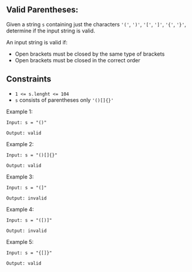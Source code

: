 ## Valid Parentheses:

Given a string `s` containing just the characters `'('`, `')'`, `'['`, `']'`, `'{'`, `'}'`, determine if the input string is valid.

An input string is valid if:

- Open brackets must be closed by the same type of brackets
- Open brackets must be closed in the correct order

## Constraints

- `1 <= s.lenght <= 104`
- `s` consists of parentheses only `'()[]{}'`

Example 1:

`Input: s = "()"`

`Output: valid`

Example 2:

`Input: s = "()[]{}"`

`Output: valid`

Example 3:

`Input: s = "(]"`

`Output: invalid`

Example 4:

`Input: s = "([)]"`

`Output: invalid`

Example 5:

`Input: s = "{[]}"`

`Output: valid`